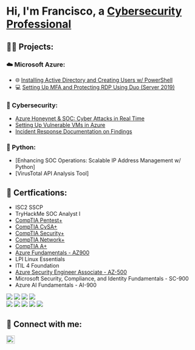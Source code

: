 <h1>Hi, I'm Francisco, a <a href="https://linkedin.com/in/franciscovfonseca">Cybersecurity Professional</a></h1>

<h2>👨‍💻 Projects:</h2>
<h3>☁️ Microsoft Azure:</h3>

- 🌐 [Installing Active Directory and Creating Users w/ PowerShell](https://github.com/franciscovfonseca/Active-Directory-Lab/blob/main/README.md)
- 💻 [Setting Up MFA and Protecting RDP Using Duo (Server 2019)](https://github.com/franciscovfonseca/Setting-Up-MFA-and-Protecting-RDP/blob/main/README.md)

<h3>🔐 Cybersecurity:</h3>

- [Azure Honeynet & SOC: Cyber Attacks in Real Time](https://github.com/franciscovfonseca/Azure-Honey-Net-SOC/blob/main/README.md)
- [Setting Up Vulnerable VMs in Azure](https://github.com/franciscovfonseca/Setting-Up-Vulnerable-VMs-in-Azure/blob/main/README.md)
- [Incident Response Documentation on Findings](https://github.com/franciscovfonseca/Azure-Incident-Response/blob/main/README.md)

<h3>🐍 Python:</h3>

- [Enhancing SOC Operations: Scalable IP Address Management w/ Python]
- [VirusTotal API Analysis Tool]
  
<h2>🏅 Certfications:</h2>

  - ISC2 SSCP
  - TryHackMe SOC Analyst I
  - [CompTIA Pentest+](https://www.credly.com/badges/490e8b3b-d8bf-4c83-91e5-dbea7e50f84f/public_url)
  - [CompTIA CySA+](https://www.credly.com/badges/0943de12-761a-45fb-9262-33a020077973/public_url)
  - [CompTIA Security+](https://www.credly.com/badges/b63222e6-829e-4d65-91b1-771a509b8771/public_url)
  - [CompTIA Network+](https://www.credly.com/badges/82f685bf-6c82-4a99-bc7b-a7d4a5494e62/public_url)
  - [CompTIA A+](https://www.credly.com/badges/00f78f43-9de9-45cc-90f5-11dfb1184096/public_url)
  - [Azure Fundamentals - AZ900](https://www.credly.com/badges/ea1e9942-a8cf-4fa1-b867-85389822aa97/public_url)
  - LPI Linux Essentials
  - ITIL 4 Foundation
  - [Azure Security Engineer Associate - AZ-500](https://www.credly.com/badges/ea1e9942-a8cf-4fa1-b867-85389822aa97/public_url)
  - Microsoft Security, Compliance, and Identity Fundamentals - SC-900
  - Azure AI Fundamentals - AI-900


<div>
<img src="https://img.shields.io/badge/-AZ--500-0078D4?&style=for-the-badge&logo=Microsoft&logoColor=white" />
<img src="https://img.shields.io/badge/-SC--900-00599C?&style=for-the-badge&logo=Microsoft&logoColor=white" />
<img src="https://img.shields.io/badge/-AI--900-ffffff?&style=for-the-badge&logo=Microsoft&logoColor=0078D4" />
<img src="https://img.shields.io/badge/-AI--900-00A4EF?&style=for-the-badge&logo=Microsoft&logoColor=white" />
<div> 
<div>
<img src="https://img.shields.io/badge/-Security%2B-FF0000?&style=for-the-badge&logo=CompTIA&logoColor=white" />
<img src="https://img.shields.io/badge/-Network%2B-007ACC?&style=for-the-badge&logo=CompTIA&logoColor=white" />
<img src="https://img.shields.io/badge/-A%2B-4D4D4D?&style=for-the-badge&logo=CompTIA&logoColor=white" />
<img src="https://img.shields.io/badge/-CDSA-006400?&style=for-the-badge&logoColor=white" />
<img src="https://img.shields.io/badge/-CCD-000080?&style=for-the-badge&logoColor=white" />
</div>

<h2> 🤳 Connect with me:</h2>

[<img align="left" alt="JoshMadakor | LinkedIn" width="22px" src="https://cdn.jsdelivr.net/npm/simple-icons@v3/icons/linkedin.svg" />][linkedin]

[linkedin]: https://linkedin.com/in/franciscovfonseca
